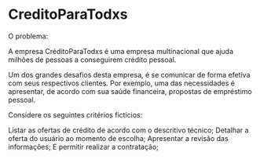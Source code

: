 # CreditoParaTodxs

O problema:

A empresa CréditoParaTodxs é uma empresa multinacional que ajuda milhões de pessoas a conseguirem crédito pessoal.

Um dos grandes desafios desta empresa, é se comunicar de forma efetiva com seus respectivos clientes. Por exemplo, uma das necessidades é apresentar, de acordo com sua saúde financeira, propostas de empréstimo pessoal.

Considere os seguintes critérios fictícios:

Listar as ofertas de crédito de acordo com o descritivo técnico;
Detalhar a oferta do usuário ao momento de escolha;
Apresentar a revisão das informações;
E permitir realizar a contratação;
